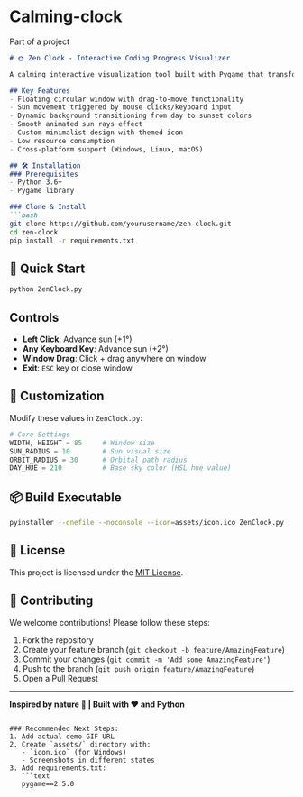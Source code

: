 # Calming-clock
Part of a project 
```markdown
# 🌞 Zen Clock - Interactive Coding Progress Visualizer

A calming interactive visualization tool built with Pygame that transforms your coding activity into a beautiful solar journey!

## Key Features
- Floating circular window with drag-to-move functionality
- Sun movement triggered by mouse clicks/keyboard input
- Dynamic background transitioning from day to sunset colors
- Smooth animated sun rays effect
- Custom minimalist design with themed icon
- Low resource consumption
- Cross-platform support (Windows, Linux, macOS)

## 🛠️ Installation
### Prerequisites
- Python 3.6+
- Pygame library

### Clone & Install
```bash
git clone https://github.com/yourusername/zen-clock.git
cd zen-clock
pip install -r requirements.txt
```

## 🚀 Quick Start
```bash
python ZenClock.py
```

##  Controls
- **Left Click**: Advance sun (+1°)
- **Any Keyboard Key**: Advance sun (+2°)
- **Window Drag**: Click + drag anywhere on window
- **Exit**: `ESC` key or close window

## 🎨 Customization
Modify these values in `ZenClock.py`:
```python
# Core Settings
WIDTH, HEIGHT = 85     # Window size
SUN_RADIUS = 10        # Sun visual size
ORBIT_RADIUS = 30      # Orbital path radius
DAY_HUE = 210          # Base sky color (HSL hue value)
```

## 📦 Build Executable
```bash
pyinstaller --onefile --noconsole --icon=assets/icon.ico ZenClock.py
```

## 📜 License
This project is licensed under the [MIT License](LICENSE).

## 🤝 Contributing
We welcome contributions! Please follow these steps:
1. Fork the repository
2. Create your feature branch (`git checkout -b feature/AmazingFeature`)
3. Commit your changes (`git commit -m 'Add some AmazingFeature'`)
4. Push to the branch (`git push origin feature/AmazingFeature`)
5. Open a Pull Request

---

**Inspired by nature 🌿 | Built with ❤️ and Python**
```

### Recommended Next Steps:
1. Add actual demo GIF URL
2. Create `assets/` directory with:
   - `icon.ico` (for Windows)
   - Screenshots in different states
3. Add requirements.txt:
   ```text
   pygame==2.5.0
   ```
